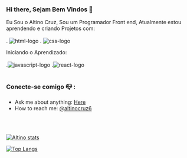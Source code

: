 ### Hi there, Sejam Bem Vindos 👋

Eu Sou o Altino Cruz, Sou um Programador Front end, Atualmente estou aprendendo e criando Projetos com:
<br>
<br>
. <img src="https://img.shields.io/badge/HTML5-E34F26?style=for-the-badge&logo=html5&logoColor=white" alt="html-logo" />
. <img src="https://img.shields.io/badge/CSS3-1572B6?style=for-the-badge&logo=css3&logoColor=white" alt="css-logo" />

 Iniciando o Aprendizado:
 <br>
 <br>
 .<img src="https://img.shields.io/badge/JavaScript-F7DF1E?style=for-the-badge&logo=javascript&logoColor=black" alt="javascript-logo" />
 .<img src="https://img.shields.io/badge/React-20232A?style=for-the-badge&logo=react&logoColor=61DAFB" alt="react-logo" />
 <br>
 <br>
 ### Conecte-se comigo :mailbox_closed: :
 
- Ask me about anything: [Here](https://www.linkedin.com/in/altino-cruz-777925266/)
- How to reach me: [@altinocruz6](https://www.instagram.com/altinocruz6/)

 <br>
 <br>
 
 
 



[![Altino stats](https://github-readme-stats.vercel.app/api?username=Tinocruz)](https://github.com/anuraghazra/github-readme-stats)


[![Top Langs](https://github-readme-stats.vercel.app/api/top-langs/?username=Tinocruz)](https://github.com/anuraghazra/github-readme-stats)

